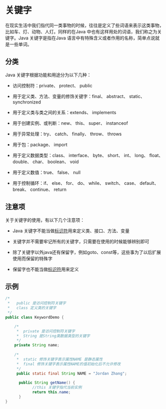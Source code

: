 # 关键字

在现实生活中我们指代同一类事物的时候，往往是定义了些词语来表示这类事物，比如车、灯、动物、人灯。同样的在Java 中也有这样用处的词语，我们称之为关键字。Java 关键字是指在Java 语言中有特殊含义或者作用的名称，简单点说就是一些单词。

## 分类

Java 关键字根据功能和用途分为以下几种：

+ 访问控制符：private、 protect、 public

+ 用于定义类、方法、变量的修饰关键字：final、 abstract、 static、 synchronized

+ 用于定义类与类之间的关系：extends、 implements

+ 用于创建实例、或判断：new、 this、 super、 instanceof

+ 用于异常处理：try、 catch、 finally、 throw、 throws

+ 用于包：package、 import

+ 用于定义数据类型：class、 interface、 byte、 short、 int、 long、 float、 double、 char、 boolean、 void

+ 用于定义数值：true、 false、 null

+ 用于控制循环：if、 else、 for、 do、 while、 switch、 case、 default、 break、 continue、 return

## 注意项

关于关键字的使用，有以下几个注意项：

+ Java 关键字不能当做[标识符](/identifier)用来定义类、接口、方法、变量

+ 关键字并不需要牢记所有的关键字，只需要在使用的时候能够辨别即可

+ 除了关键字以外java还有保留字，例如goto、const等，这些事为了以后扩展使用而保留的特殊字

+ 保留字也不能当做[标识符](/identifier)用来定义

## 示例

``` java
/*
 *   public 是访问控制符关键字
 *   class 定义类的关键字
 */
public class KeywordDemo {

    /*
     *  private 是访问控制符关键字
     *  String 是String类数据类型的关键字
     */
    private String name;
    
    /*
     *  static 修饰关键字表示属性NAME 是静态属性
     *  final 修饰关键字表示属性NAME的值初始化后不允许修改
     */
     public static final String NAME = "Jordan Zhang";
     
      public String getName() {
            //this 关键字指代当前实例
            return this.name;
      }
}
```